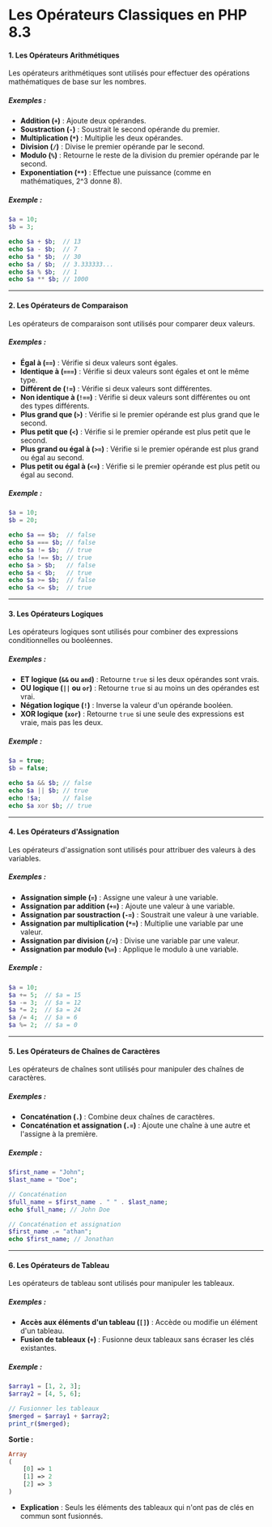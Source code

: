 # **Les Opérateurs Classiques en PHP 8.3**


#### **1. Les Opérateurs Arithmétiques**

Les opérateurs arithmétiques sont utilisés pour effectuer des opérations mathématiques de base sur les nombres.

##### **Exemples :**
- **Addition (`+`)** : Ajoute deux opérandes.
- **Soustraction (`-`)** : Soustrait le second opérande du premier.
- **Multiplication (`*`)** : Multiplie les deux opérandes.
- **Division (`/`)** : Divise le premier opérande par le second.
- **Modulo (`%`)** : Retourne le reste de la division du premier opérande par le second.
- **Exponentiation (`**`)** : Effectue une puissance (comme en mathématiques, 2^3 donne 8).

##### **Exemple :**
```php
$a = 10;
$b = 3;

echo $a + $b;  // 13
echo $a - $b;  // 7
echo $a * $b;  // 30
echo $a / $b;  // 3.333333...
echo $a % $b;  // 1
echo $a ** $b; // 1000
```

---

#### **2. Les Opérateurs de Comparaison**

Les opérateurs de comparaison sont utilisés pour comparer deux valeurs.

##### **Exemples :**
- **Égal à (`==`)** : Vérifie si deux valeurs sont égales.
- **Identique à (`===`)** : Vérifie si deux valeurs sont égales et ont le même type.
- **Différent de (`!=`)** : Vérifie si deux valeurs sont différentes.
- **Non identique à (`!==`)** : Vérifie si deux valeurs sont différentes ou ont des types différents.
- **Plus grand que (`>`)** : Vérifie si le premier opérande est plus grand que le second.
- **Plus petit que (`<`)** : Vérifie si le premier opérande est plus petit que le second.
- **Plus grand ou égal à (`>=`)** : Vérifie si le premier opérande est plus grand ou égal au second.
- **Plus petit ou égal à (`<=`)** : Vérifie si le premier opérande est plus petit ou égal au second.

##### **Exemple :**
```php
$a = 10;
$b = 20;

echo $a == $b;  // false
echo $a === $b; // false
echo $a != $b;  // true
echo $a !== $b; // true
echo $a > $b;   // false
echo $a < $b;   // true
echo $a >= $b;  // false
echo $a <= $b;  // true
```

---

#### **3. Les Opérateurs Logiques**

Les opérateurs logiques sont utilisés pour combiner des expressions conditionnelles ou booléennes.

##### **Exemples :**
- **ET logique (`&&` ou `and`)** : Retourne `true` si les deux opérandes sont vrais.
- **OU logique (`||` ou `or`)** : Retourne `true` si au moins un des opérandes est vrai.
- **Négation logique (`!`)** : Inverse la valeur d'un opérande booléen.
- **XOR logique (`xor`)** : Retourne `true` si une seule des expressions est vraie, mais pas les deux.

##### **Exemple :**
```php
$a = true;
$b = false;

echo $a && $b; // false
echo $a || $b; // true
echo !$a;      // false
echo $a xor $b; // true
```

---

#### **4. Les Opérateurs d'Assignation**

Les opérateurs d'assignation sont utilisés pour attribuer des valeurs à des variables.

##### **Exemples :**
- **Assignation simple (`=`)** : Assigne une valeur à une variable.
- **Assignation par addition (`+=`)** : Ajoute une valeur à une variable.
- **Assignation par soustraction (`-=`)** : Soustrait une valeur à une variable.
- **Assignation par multiplication (`*=`)** : Multiplie une variable par une valeur.
- **Assignation par division (`/=`)** : Divise une variable par une valeur.
- **Assignation par modulo (`%=`)** : Applique le modulo à une variable.

##### **Exemple :**
```php
$a = 10;
$a += 5;  // $a = 15
$a -= 3;  // $a = 12
$a *= 2;  // $a = 24
$a /= 4;  // $a = 6
$a %= 2;  // $a = 0
```

---

#### **5. Les Opérateurs de Chaînes de Caractères**

Les opérateurs de chaînes sont utilisés pour manipuler des chaînes de caractères.

##### **Exemples :**
- **Concaténation (`.`)** : Combine deux chaînes de caractères.
- **Concaténation et assignation (`.=`)** : Ajoute une chaîne à une autre et l'assigne à la première.

##### **Exemple :**
```php
$first_name = "John";
$last_name = "Doe";

// Concaténation
$full_name = $first_name . " " . $last_name;
echo $full_name; // John Doe

// Concaténation et assignation
$first_name .= "athan";
echo $first_name; // Jonathan
```

---

#### **6. Les Opérateurs de Tableau**

Les opérateurs de tableau sont utilisés pour manipuler les tableaux.

##### **Exemples :**
- **Accès aux éléments d'un tableau (`[]`)** : Accède ou modifie un élément d'un tableau.
- **Fusion de tableaux (`+`)** : Fusionne deux tableaux sans écraser les clés existantes.

##### **Exemple :**
```php
$array1 = [1, 2, 3];
$array2 = [4, 5, 6];

// Fusionner les tableaux
$merged = $array1 + $array2;
print_r($merged);
```

**Sortie :**
```php
Array
(
    [0] => 1
    [1] => 2
    [2] => 3
)
```
- **Explication** : Seuls les éléments des tableaux qui n'ont pas de clés en commun sont fusionnés.